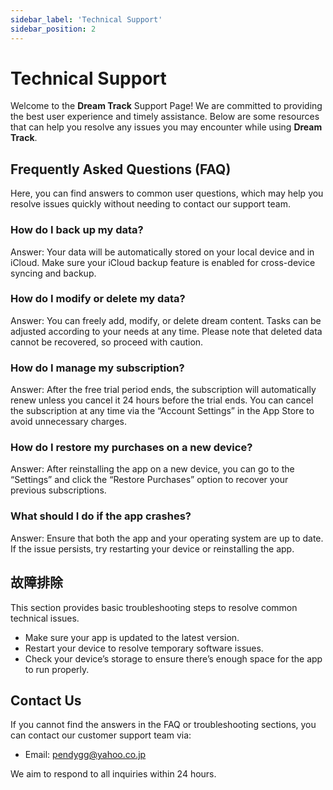 ```yaml
---
sidebar_label: 'Technical Support'
sidebar_position: 2
---
```


# Technical Support

Welcome to the **Dream Track** Support Page! We are committed to providing the best user experience and timely assistance. Below are some resources that can help you resolve any issues you may encounter while using **Dream Track**.

## Frequently Asked Questions (FAQ)

Here, you can find answers to common user questions, which may help you resolve issues quickly without needing to contact our support team.

### How do I back up my data?
Answer: Your data will be automatically stored on your local device and in iCloud. Make sure your iCloud backup feature is enabled for cross-device syncing and backup.

### How do I modify or delete my data?
Answer: You can freely add, modify, or delete dream content. Tasks can be adjusted according to your needs at any time. Please note that deleted data cannot be recovered, so proceed with caution.

### How do I manage my subscription?
Answer: After the free trial period ends, the subscription will automatically renew unless you cancel it 24 hours before the trial ends. You can cancel the subscription at any time via the “Account Settings” in the App Store to avoid unnecessary charges.

### How do I restore my purchases on a new device?
Answer: After reinstalling the app on a new device, you can go to the “Settings” and click the “Restore Purchases” option to recover your previous subscriptions.

### What should I do if the app crashes?
Answer: Ensure that both the app and your operating system are up to date. If the issue persists, try restarting your device or reinstalling the app.

## 故障排除

This section provides basic troubleshooting steps to resolve common technical issues.

- Make sure your app is updated to the latest version.
- Restart your device to resolve temporary software issues.
- Check your device’s storage to ensure there’s enough space for the app to run properly.

## Contact Us

If you cannot find the answers in the FAQ or troubleshooting sections, you can contact our customer support team via:

- Email: pendygg@yahoo.co.jp

We aim to respond to all inquiries within 24 hours.
